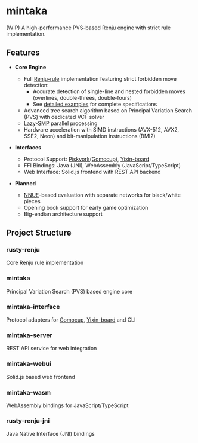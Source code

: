 # mintaka
(WIP) A high-performance PVS-based Renju engine with strict rule implementation.

## Features

- **Core Engine**
  - Full [Renju-rule](https://www.renju.net/rules/) implementation featuring strict forbidden move detection:
    - Accurate detection of single-line and nested forbidden moves (overlines, double-threes, double-fours)
    - See [detailed examples](./documents/renju.md) for complete specifications
  - Advanced tree search algorithm based on Principal Variation Search (PVS) with dedicated VCF solver
  - [Lazy-SMP](https://en.wikipedia.org/wiki/Lazy_SMP) parallel processing
  - Hardware acceleration with SIMD instructions (AVX-512, AVX2, SSE2, Neon) and bit-manipulation instructions (BMI2)

- **Interfaces**
  - Protocol Support: [Piskvork(Gomocup)](https://plastovicka.github.io/protocl2en.htm), [Yixin-board](https://github.com/accreator/Yixin-Board)
  - FFI Bindings: Java (JNI), WebAssembly (JavaScript/TypeScript)
  - Web Interface: Solid.js frontend with REST API backend

- **Planned**
  - [NNUE](https://en.wikipedia.org/wiki/Efficiently_updatable_neural_network)-based evaluation with separate networks for black/white pieces
  - Opening book support for early game optimization
  - Big-endian architecture support

## Project Structure

### rusty-renju
Core Renju rule implementation

### mintaka
Principal Variation Search (PVS) based engine core

### mintaka-interface
Protocol adapters for [Gomocup](https://plastovicka.github.io/protocl2en.htm), [Yixin-board](https://github.com/accreator/Yixin-Board) and CLI

### mintaka-server
REST API service for web integration

### mintaka-webui
Solid.js based web frontend

### mintaka-wasm
WebAssembly bindings for JavaScript/TypeScript

### rusty-renju-jni
Java Native Interface (JNI) bindings
